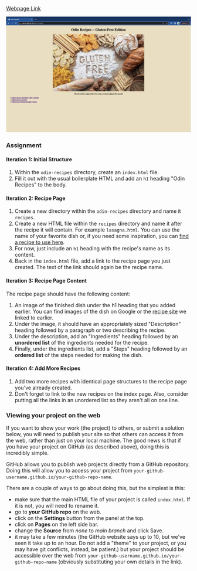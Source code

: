 [Webpage Link](https://zdunc.github.io/odin-recipes/)

![Preview](https://github.com/ZDunc/odin-recipes/blob/main/Preview.png)



### Assignment

<div class="lesson-content__panel" markdown="1">

#### Iteration 1: Initial Structure

1. Within the `odin-recipes` directory, create an `index.html` file.
2. Fill it out with the usual boilerplate HTML and add an `h1` heading "Odin Recipes" to the body.

#### Iteration 2:  Recipe Page

1. Create a new directory within the `odin-recipes` directory and name it `recipes`.
2. Create a new HTML file within the  `recipes` directory and name it after the recipe it will contain. For example `lasagna.html`. You can use the name of your favorite dish or, if you need some inspiration, you can [find a recipe to use here](https://www.allrecipes.com/).
3. For now, just include an `h1` heading with the recipe's name as its content.
4. Back in the `index.html` file, add a link to the recipe page you just created. The text of the link should again be the recipe name.

#### Iteration 3:  Recipe Page Content

The recipe page should have the following content:

1. An image of the finished dish under the h1 heading that you added earlier. You can find images of the dish on Google or the [recipe site](https://www.allrecipes.com/) we linked to earlier.
2. Under the image, it should have an appropriately sized "Description" heading followed by a paragraph or two describing the recipe.
3.  Under the description, add an "Ingredients" heading followed by an **unordered list** of the ingredients needed for the recipe.
4. Finally, under the ingredients list, add a "Steps" heading followed by an **ordered list** of the steps needed for making the dish.

#### Iteration 4: Add More Recipes

1. Add two more recipes with identical page structures to the recipe page you've already created.
2. Don't forget to link to the new recipes on the index page. Also, consider putting all the links in an unordered list so they aren't all on one line.
</div>

### Viewing your project on the web

If you want to show your work (the project) to others, or submit a solution below, you will need to publish your site so that others can access it from the web, rather than just on your local machine. The good news is that if you have your project on GitHub (as described above), doing this is incredibly simple.

GitHub allows you to publish web projects directly from a GitHub repository. Doing this will allow you to access your project from `your-github-username.github.io/your-github-repo-name`.

There are a couple of ways to go about doing this, but the simplest is this:

- make sure that the main HTML file of your project is called `index.html`. If it is not, you will need to rename it.
- go to **your GitHub repo** on the web.
- click on the **Settings** button from the panel at the top.
- click on **Pages** on the left side bar.
- change the **Source** from _none_ to _main branch_ and click Save.
- it may take a few minutes (the GitHub website says up to 10, but we've seen it take up to an hour. Do not add a "theme" to your project, or you may have git conflicts, instead, be patient.) but your project should be accessible over the web from `your-github-username.github.io/your-github-repo-name` (obviously substituting your own details in the link).
